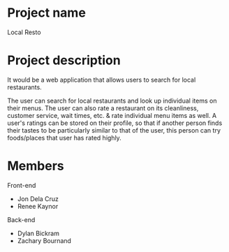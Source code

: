 # Project name
Local Resto

# Project description
It would be a web application that allows users to search for local restaurants.

The user can search for local restaurants and look up individual items on their menus. 
The user can also rate a restaurant on its cleanliness, customer service, wait times, etc. & rate individual menu items as well. 
A user's ratings can be stored on their profile, so that if another person finds their tastes to be particularly similar to that of the user, this person can try foods/places that user has rated highly.

# Members
Front-end
- Jon Dela Cruz
- Renee Kaynor

Back-end
- Dylan Bickram
- Zachary Bournand
